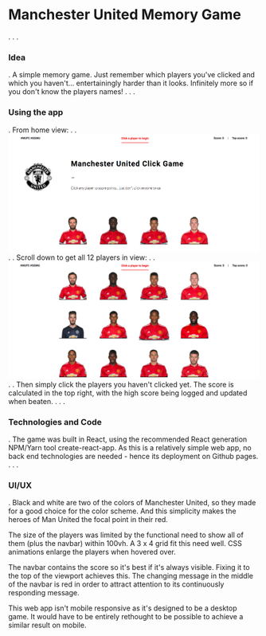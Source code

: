 # Manchester United Memory Game
.
.
.
### Idea
.
A simple memory game. Just remember which players you've clicked and which you haven't... entertainingly harder than it looks. Infinitely more so if you don't know the players names!
.
.
.
### Using the app
.
From home view:
.
.
![alt text](src/images/homeView.png "Initial view")
.
.
Scroll down to get all 12 players in view:
.
.
![alt text](src/images/all12View.png "All 12 view")
.
.
Then simply click the players you haven't clicked yet. The score is calculated in the top right, with the high score being logged and updated when beaten.
.
.
.
### Technologies and Code
.
The game was built in React, using the recommended React generation NPM/Yarn tool create-react-app. As this is a relatively simple web app, no back end technologies are needed - hence its deployment on Github pages.
.
.
.
### UI/UX
.
Black and white are two of the colors of Manchester United, so they made for a good choice for the color scheme. And this simplicity makes the heroes of Man United the focal point in their red.

The size of the players was limited by the functional need to show all of them (plus the navbar) within 100vh. A 3 x 4 grid fit this need well. CSS animations enlarge the players when hovered over.

The navbar contains the score so it's best if it's always visible. Fixing it to the top of the viewport achieves this. The changing message in the middle of the navbar is red in order to attract attention to its continuously responding message.

This web app isn't mobile responsive as it's designed to be a desktop game. It would have to be entirely rethought to be possible to achieve a similar result on mobile.
